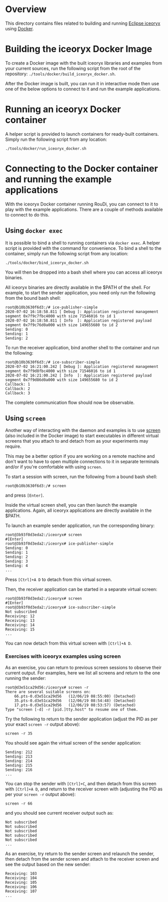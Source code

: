 # Overview

This directory contains files related to building and running [Eclipse iceoryx](https://github.com/eclipse/iceoryx) using [Docker](https://www.docker.com/).

# Building the iceoryx Docker Image

To create a Docker image with the built iceoryx libraries and examples from your current sources, run the following script from the root of the repository: `./tools/docker/build_iceoryx_docker.sh`.

After the Docker image is built, you can run it in interactive mode then use one of the below options to connect to it and run the example applications.

# Running an iceoryx Docker container

A helper script is provided to launch containers for ready-built containers.
Simply run the following script from any location:
```
./tools/docker/run_iceoryx_docker.sh
```

# Connecting to the Docker container and running the example applications

With the iceoryx Docker container running RouDi, you can connect to it to play with the example applications.
There are a couple of methods available to connect to do this.

## Using `docker exec`

It is possible to bind a shell to running containers via `docker exec`. A helper script is provided with the command for convenience.
To bind a shell to the container, simply run the following script from any location:
```
./tools/docker/bind_iceoryx_docker.sh
```
You will then be dropped into a bash shell where you can access all iceoryx binaries.

All iceoryx binaries are directly available in the $PATH of the shell.
For example, to start the sender application, you need only run the following from the bound bash shell:

```
root@b10b3630f6d3:/# ice-publisher-simple 
2020-07-02 16:18:58.811 [ Debug ]: Application registered management segment 0x7f9c7fbc4000 with size 71546016 to id 1
2020-07-02 16:18:58.811 [ Info  ]: Application registered payload segment 0x7f9c76d0a000 with size 149655680 to id 2
Sending: 0
Sending: 1
Sending: 2
```

To run the receiver application, bind another shell to the container and run the following:

```
root@b10b3630f6d3:/# ice-subscriber-simple 
2020-07-02 16:21:00.242 [ Debug ]: Application registered management segment 0x7f9d8fbc4000 with size 71546016 to id 1
2020-07-02 16:21:00.242 [ Info  ]: Application registered payload segment 0x7f9d86d0a000 with size 149655680 to id 2
Callback: 1
Callback: 2
Callback: 3
```

The complete communication flow should now be observable.

## Using `screen`

Another way of interacting with the daemon and examples is to use [screen](https://www.gnu.org/software/screen/) (also included in the Docker image) to start executables in different virtual screens that you attach to and detach from as your experiments may require.

This may be a better option if you are working on a remote machine and don't want to have to open multiple connections to it in separate terminals and/or if you're comfortable with using `screen`.

To start a session with screen, run the following from a bound bash shell:

```
root@b10b3630f6d3:/# screen
```

and press `[Enter]`.

Inside the virtual screen shell, you can then launch the example applications.
Again, all iceoryx applications are directly available in the $PATH.

To launch an example sender application, run the corresponding binary:

```
root@3b93f0d3eda2:/iceoryx# screen
#[Enter]
root@3b93f0d3eda2:/iceoryx# ice-publisher-simple
Sending: 0
Sending: 1
Sending: 2
Sending: 3
Sending: 4
...
```

Press `[Ctrl]+A D` to detach from this virtual screen.

Then, the receiver application can be started in a separate virtual screen:

```
root@3b93f0d3eda2:/iceoryx# screen
#[Enter]
root@3b93f0d3eda2:/iceoryx# ice-subscriber-simple
Not subscribed
Receiving: 12
Receiving: 13
Receiving: 14
Receiving: 15
...
```

You can now detach from this virtual screen with `[Ctrl]+A D`.

### Exercises with iceoryx examples using screen

As an exercise, you can return to previous screen sessions to observe their current output.
For examples, here we list all screens and return to the one running the sender:

```
root@d3e51ca29d56:/iceoryx# screen -r
There are several suitable screens on:
	66.pts-0.d3e51ca29d56	(12/06/19 08:55:00)	(Detached)
	35.pts-0.d3e51ca29d56	(12/06/19 08:54:48)	(Detached)
	17.pts-0.d3e51ca29d56	(12/06/19 08:53:57)	(Detached)
Type "screen [-d] -r [pid.]tty.host" to resume one of them.
```

Try the following to return to the sender application (adjust the PID as per your exact `screen -r` output above):

```
screen -r 35
```

You should see again the virtual screen of the sender application:

```
Sending: 212
Sending: 213
Sending: 214
Sending: 215
Sending: 216
...
```

You can stop the sender with `[Ctrl]+C`, and then detach from this screen with `[Ctrl]+A D`, and return to the receiver screen with (adjusting the PID as per your `screen -r` output above):

```
screen -r 66
```

and you should see current receiver output such as:

```
Not subscribed
Not subscribed
Not subscribed
Not subscribed
Not subscribed
...
```

As an exercise, try return to the sender screen and relaunch the sender, then detach from the sender screen and attach to the receiver screen and see the output based on the new sender:

```
Receiving: 103
Receiving: 104
Receiving: 105
Receiving: 106
Receiving: 107
...
```
